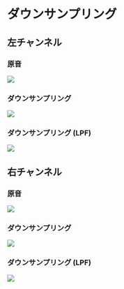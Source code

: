 ダウンサンプリング
==================

左チャンネル
------------

### 原音

![ ](//purasi-bo.me/image/aliasing/base.d/normalized_left.gif)

### ダウンサンプリング

![ ](//purasi-bo.me/image/aliasing/down_sampling.d/plain_left.gif)

### ダウンサンプリング (LPF)

![ ](//purasi-bo.me/image/aliasing/down_sampling.d/lpf_left.gif)

右チャンネル
------------

### 原音

![ ](//purasi-bo.me/image/aliasing/base.d/normalized_right.gif)

### ダウンサンプリング

![ ](//purasi-bo.me/image/aliasing/down_sampling.d/plain_right.gif)

### ダウンサンプリング (LPF)

![ ](//purasi-bo.me/image/aliasing/down_sampling.d/lpf_right.gif)
